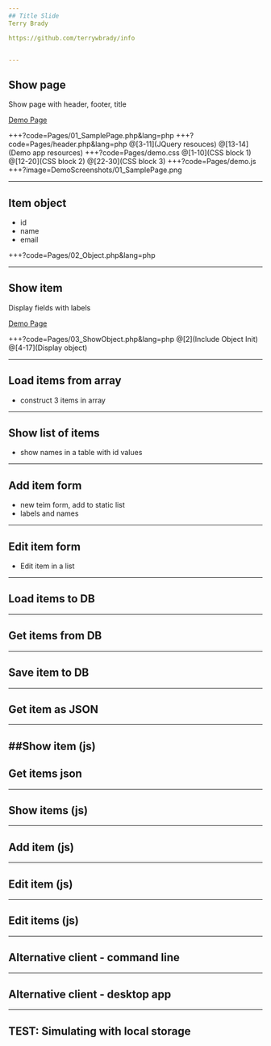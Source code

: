 ```yaml
---
## Title Slide
Terry Brady

https://github.com/terrywbrady/info


---
```

## Show page
Show page with header, footer, title

[Demo Page](https://tb-demo-terrywbradyc9.c9users.io/Pages/01_SamplePage.php)

+++?code=Pages/01_SamplePage.php&lang=php
+++?code=Pages/header.php&lang=php
@[3-11](JQuery resouces)
@[13-14](Demo app resources)
+++?code=Pages/demo.css
@[1-10](CSS block 1)
@[12-20](CSS block 2)
@[22-30](CSS block 3)
+++?code=Pages/demo.js
+++?image=DemoScreenshots/01_SamplePage.png

---
## Item object
* id
* name
* email

+++?code=Pages/02_Object.php&lang=php

---
## Show item
Display fields with labels

[Demo Page](https://tb-demo-terrywbradyc9.c9users.io/Pages/03_ShowObject.php)

+++?code=Pages/03_ShowObject.php&lang=php
@[2](Include Object Init)
@[4-17](Display object)

---
## Load items from array
* construct 3 items in array

---
## Show list of items
* show names in a table with id values

---
## Add item form
* new teim form, add to static list
* labels and names

---
## Edit item form
* Edit item in a list

---
## Load items to DB
---
## Get items from DB
---
## Save item to DB
---
## Get item as JSON
---
##Show item (js)
---
## Get items json
---
## Show items (js)
---
## Add item (js)
---
## Edit item (js)
---
## Edit items (js)
---
## Alternative client - command line
---
## Alternative client - desktop app
---
## TEST: Simulating with local storage

